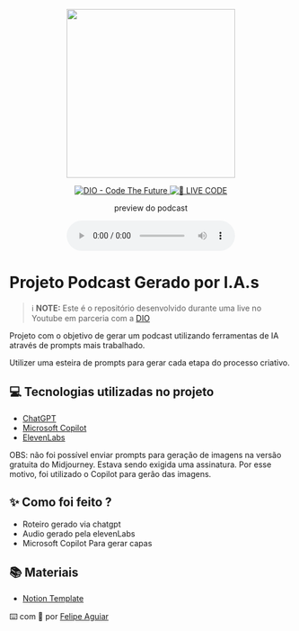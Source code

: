 <p align="center">
<img 
    src="./assets/cover.png"
    width="300"
/>
</p>

<p align="center">
<a href="https://dio.me/">
    <img 
        src="https://img.shields.io/badge/DIO-Code_The_Future-28DA77?logo=youtube" 
        alt="DIO - Code The Future">
</a>
<a href="https://dio.me/">
<img 
    src="https://img.shields.io/badge/🔴_LIVE_CODE-FF5E72" 
    alt="🔴 LIVE CODE">
</a>
</p>

<p align="center">
    preview do podcast
</p>

<div align="center">
    <audio src="output/podcast_editado.MP3" controls title="Podcast editado"></audio>
</div>

# Projeto Podcast Gerado por I.A.s


 > ℹ️ **NOTE:** Este é o repositório desenvolvido durante uma live no Youtube em parceria com a [DIO](https://dio.me)

Projeto com o objetivo de gerar um podcast utilizando ferramentas de IA através de prompts mais trabalhado.

Utilizer uma esteira de prompts para gerar cada etapa do processo criativo.

## 💻 Tecnologias utilizadas no projeto

- [ChatGPT](https://chat.openai.com/) 
- [Microsoft Copilot](https://copilot.microsoft.com/)
- [ElevenLabs](https://beta.elevenlabs.io/)

OBS: não foi possível enviar prompts para geração de imagens na versão gratuita do Midjourney. Estava sendo exigida uma assinatura. Por esse motivo, foi utilizado o Copilot para gerão das imagens.

## ✨ Como foi feito ?

- Roteiro gerado via chatgpt
- Audio gerado pela elevenLabs
- Microsoft Copilot Para gerar capas

## 📚 Materiais

- [Notion Template](https://www.notion.so/PAS-Podcast-AI-Studio-171d2fa929e780539e70c12205ff1c80)



⌨️ com 💜 por [Felipe Aguiar](https://github.com/felipeAguiarCode)
